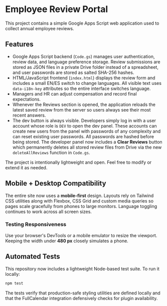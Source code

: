 # Employee Review Portal

This project contains a simple Google Apps Script web application used to collect annual employee reviews.

## Features
- Google Apps Script backend (`Code.gs`) manages user authentication, review data, and language preference storage. Review submissions are stored as JSON files in a private Drive folder instead of a spreadsheet, and user passwords are stored as salted SHA-256 hashes.
- HTML/JavaScript frontend (`index.html`) displays the review form and includes a small EN/ES switch to change languages. All visible text uses `data-i18n-key` attributes so the entire interface switches language.
- Managers and HR can adjust compensation and record final expectations.
- Whenever the Reviews section is opened, the application reloads the latest
  saved review from the server so users always see their most recent answers.
- The dev button is always visible. Developers simply log in with a user account
  whose role is `DEV` to open the dev panel. These accounts can create new users
  from the panel with passwords of any complexity and can reset existing user
  passwords. All passwords are hashed before being stored. The developer panel
  now includes a **Clear Reviews** button which permanently deletes all stored
  review files from Drive via the new `deleteAllReviews` function in `Code.gs`.

The project is intentionally lightweight and open. Feel free to modify or extend it as needed.

## Mobile + Desktop Compatibility
The entire site now uses a **mobile-first** design. Layouts rely on Tailwind CSS utilities along with Flexbox, CSS Grid and custom media queries so pages scale gracefully from phones to large monitors. Language toggling continues to work across all screen sizes.

### Testing Responsiveness
Use your browser's DevTools or a mobile emulator to resize the viewport. Keeping the width under **480&nbsp;px** closely simulates a phone.

## Automated Tests
This repository now includes a lightweight Node-based test suite. To run it locally:

```bash
npm test
```

The tests verify that production-safe styling utilities are defined locally and that the FullCalendar integration defensively checks for plugin availability.
